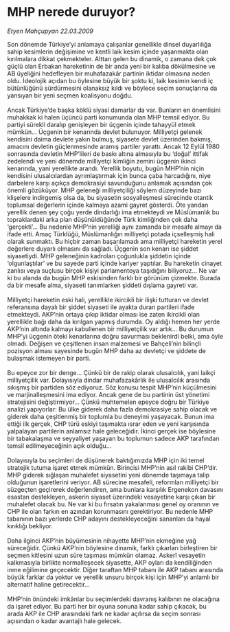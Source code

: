 # MHP nerede duruyor?

*Etyen Mahçupyan 22.03.2009*

<div class="taraf_structure_2col_1zq">
<div class="margen_n">



 <p>Son dönemde Türkiye’yi anlamaya çalışanlar genellikle dinsel duyarlılığa sahip kesimlerin değişimine ve kentli laik kesim içinde yaşanmakta olan kırılmalara dikkat çekmekteler. Alttan gelen bu dinamik, o zamana dek çok güçlü olan Erbakan hareketinin de bir anda yeni bir kalıba dökülmesine ve AB üyeliğini hedefleyen bir muhafazakâr partinin iktidar olmasına neden oldu. İdeolojik açıdan bu öylesine büyük bir şoktu ki, laik kesimin kendi iç bütünlüğünü sürdürmesini olanaksız kıldı ve böylece seçim sonuçlarına da yansıyan bir yeni seçmen koalisyonu doğdu. <br/><br/>Ancak Türkiye’de başka köklü siyasi damarlar da var. Bunların en önemlisini muhakkak ki halen üçüncü parti konumunda olan MHP temsil ediyor. Bu partiyi sürekli daralıp genişleyen bir üçgenin içinde tahayyül etmek mümkün... Üçgenin bir kenarında devlet bulunuyor. Milliyetçi gelenek kendisini daima devlete yakın bulmuş, siyasete devlet üzerinden bakmış, amacını devletin güçlenmesinde aramış partiler yarattı. Ancak 12 Eylül 1980 sonrasında devletin MHP’lileri de baskı altına almasıyla bu ‘doğal’ ittifak zedelendi ve yeni dönemde milliyetçi kimliğin zemini üçgenin ikinci kenarında, yani yerellikte arandı. Yerellik boyutu, bugün MHP’nin niçin kendisini ulusalcılardan ayrımlaştırmak için bunca çaba harcadığını, niye darbelere karşı açıkça demokrasiyi savunduğunu anlamak açısından çok önemli gözüküyor. MHP geleneği milliyetçiliği söylem düzeyinde bazı klişelere indirgemiş olsa da, bu siyasetin sosyalleşmesi sürecinde otantik toplumsal değerlerin içinde kalmaya azami gayret gösterdi. Öte yandan yerellik denen şey çoğu yerde dindarlığı ima etmekteydi ve Müslümanlık bu topraklardaki arka plan düşünüldüğünde Türk kimliğinden çok daha ‘gerçekti’... Bu nedenle MHP’nin yerelliği aynı zamanda bir mesafe almayı da ifade etti. Amaç Türklüğü, Müslümanlığın milliyetçi potada içselleşmiş hali olarak sunmaktı. Bu hiçbir zaman başarılamadı ama milliyetçi hareketin yerel değerlere duyarlı olmasını da sağladı. Üçgenin son kenarı ise şiddet siyasetiydi. MHP geleneğinin kadroları çoğunlukla şiddetin içinde ‘olgunlaştılar’ ve bu sayede parti içinde kariyer yaptılar. Bu hareketin cinayet zanlısı veya suçlusu birçok kişiyi parlamentoya taşıdığını biliyoruz... Ne var ki bu alanda da bugün MHP eskisinden farklı bir görünüm çizmekte. Burada da bir mesafe alma, siyaseti tanımlarken şiddeti dışlama gayreti var. <br/><br/>Milliyetçi hareketin eski hali, yerellikle ikircikli bir ilişki tutturan ve devlet referansına dayalı bir şiddet siyaseti ile ayakta duran partileri ifade etmekteydi. AKP’nin ortaya çıkıp iktidar olması ise zaten ikircikli olan yerellikle bağı daha da kırılgan yapmış durumda. Oy aldığı hemen her yerde AKP’nin altında kalmayı kabullenen bir milliyetçilik var artık... Bu durumun MHP’yi üçgenin öteki kenarlarına doğru savurması beklenirdi belki, ama öyle olmadı. Değişen ve çeşitlenen insan malzemesi ve Bahçeli’nin bilinçli pozisyon alması sayesinde bugün MHP daha az devletçi ve şiddete de bulaşmak istemeyen bir parti. <br/><br/>Bu epeyce zor bir denge... Çünkü bir de rakip olarak ulusalcılık, yani laikçi milliyetçilik var. Dolayısıyla dindar muhafazakârlık ile ulusalcılık arasında sıkışmış bir partiden söz ediyoruz. Söz konusu tespit MHP’nin küçülmesini ve marjinalleşmesini ima ediyor. Ancak gene de bu partinin üst yönetimi stratejisini değiştirmiyor... Çünkü muhtemelen epeyce doğru bir Türkiye analizi yapıyorlar: Bu ülke giderek daha fazla demokrasiye sahip olacak ve giderek daha çeşitlenmiş bir toplumla bu deneyimi yaşayacak. Bunun ima ettiği ilk gerçek, CHP türü eskiyi taşımakta ısrar eden ve yeni karşısında yalpalayan partilerin anlamsız hale geleceğidir. İkinci gerçek ise böylesine bir tabakalaşma ve seyyaliyet yaşayan bu toplumun sadece AKP tarafından temsil edilmeyeceğinin açık olduğu... <br/><br/>Dolayısıyla bu seçimleri de düşünerek baktığımızda MHP için iki temel stratejik tutuma işaret etmek mümkün. Birincisi MHP’nin asıl rakibi CHP’dir. MHP giderek sığlaşan muhalefet siyasetini yeni dönemde taşımaya talip olduğunun işaretlerini veriyor. AB sürecine mesafeli, reformları milliyetçi bir süzgeçten geçirerek değerlendiren, ama bunlara karşılık Ergenekon davasını esastan destekleyen, askerin siyaset üzerindeki vesayetine karşı çıkan bir muhalefet olacak bu. Ne var ki bu fırsatın yakalanması genel oy oranının ve CHP ile olan farkın en azından korunmasını gerektiriyor. Bu nedenle MHP tabanının bazı yerlerde CHP adayını destekleyeceğini sananları da hayal kırıklığı bekliyor. <br/><br/>Daha ilginci AKP’nin büyümesinin nihayette MHP’nin ekmeğine yağ süreceğidir. Çünkü AKP’nin böylesine dinamik, farklı çıkarları birleştiren bir seçmen kitlesini uzun süre taşıması mümkün olamaz. Askerî vesayetin kalkmasıyla birlikte normalleşecek siyasette, AKP oyları da kendiliğinden inme eğilimine geçecektir. Diğer taraftan MHP tabanı ile AKP tabanı arasında büyük farklar da yoktur ve yerellik unsuru birçok kişi için MHP’yi anlamlı bir alternatif haline getirecektir... <br/><br/>MHP’nin önündeki imkânlar bu seçimlerdeki davranış kalıbının ne olacağına da işaret ediyor. Bu parti her bir oyuna sonuna kadar sahip çıkacak, bu arada AKP ile CHP arasındaki fark ne kadar açılırsa da seçim sonrası açısından o kadar avantajlı hale gelecek.</p>

<br/>


<div id="taraf_not">
</div>

</div>


</div>
